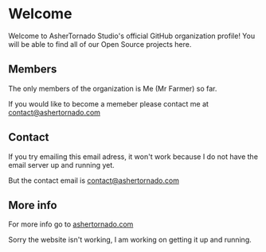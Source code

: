 # Welcome
Welcome to AsherTornado Studio's official GitHub organization profile! You will be able to find all of our Open Source projects here.

## Members
The only members of the organization is Me (Mr Farmer) so far.

If you would like to become a memeber please contact me at contact@ashertornado.com

## Contact
If you try emailing this email adress, it won't work because I do not have the email server up and running yet.

But the contact email is contact@ashertornado.com

## More info
For more info go to [ashertornado.com](https://ashertornado.com)

Sorry the website isn't working, I am working on getting it up and running.
